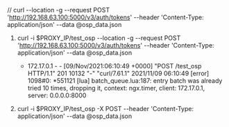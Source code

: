 // curl --location -g --request POST 'http://192.168.63.100:5000/v3/auth/tokens' --header 'Content-Type: application/json' --data @osp_data.json


1. curl -i $PROXY_IP/test_osp  --location -g --request POST 'http://192.168.63.100:5000/v3/auth/tokens' --header 'Content-Type: application/json' --data @osp_data.json
    - 172.17.0.1 - - [09/Nov/2021:06:10:49 +0000] "POST /test_osp HTTP/1.1" 201 10132 "-" "curl/7.61.1"
2021/11/09 06:10:49 [error] 1098#0: *551121 [lua] batch_queue.lua:187: entry batch was already tried 10 times, dropping it, context: ngx.timer, client: 172.17.0.1, server: 0.0.0.0:8000

2. curl -i $PROXY_IP/test_osp -X POST --header 'Content-Type: application/json' --data @osp_data.json



